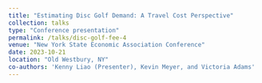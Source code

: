 ```yaml
---
title: "Estimating Disc Golf Demand: A Travel Cost Perspective"
collection: talks
type: "Conference presentation"
permalink: /talks/disc-golf-fee-4
venue: "New York State Economic Association Conference"
date: 2023-10-21
location: "Old Westbury, NY"
co-authors: 'Kenny Liao (Presenter), Kevin Meyer, and Victoria Adams'
---
```


<!-- Google tag (gtag.js) -->
<script async src="https://www.googletagmanager.com/gtag/js?id=G-Q95WSVMDNZ"></script>
<script>
  window.dataLayer = window.dataLayer || [];
  function gtag(){dataLayer.push(arguments);}
  gtag('js', new Date());

  gtag('config', 'G-Q95WSVMDNZ');
</script>